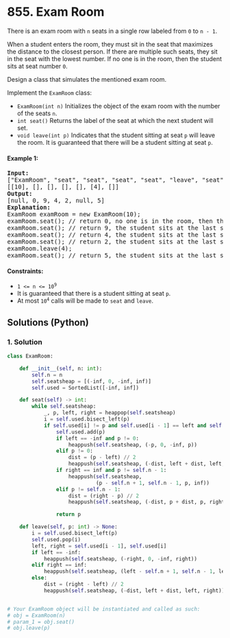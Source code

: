 # 855. Exam Room
There is an exam room with `n` seats in a single row labeled from `0` to `n - 1`.

When a student enters the room, they must sit in the seat that maximizes the distance to the closest person. If there are multiple such seats, they sit in the seat with the lowest number. If no one is in the room, then the student sits at seat number `0`.

Design a class that simulates the mentioned exam room.

Implement the `ExamRoom` class:
* `ExamRoom(int n)` Initializes the object of the exam room with the number of the seats `n`.
* `int seat()` Returns the label of the seat at which the next student will set.
* `void leave(int p)` Indicates that the student sitting at seat `p` will leave the room. It is guaranteed that there will be a student sitting at seat `p`.

#### Example 1:
<pre>
<strong>Input:</strong>
["ExamRoom", "seat", "seat", "seat", "seat", "leave", "seat"]
[[10], [], [], [], [], [4], []]
<strong>Output:</strong>
[null, 0, 9, 4, 2, null, 5]
<strong>Explanation:</strong>
ExamRoom examRoom = new ExamRoom(10);
examRoom.seat(); // return 0, no one is in the room, then the student sits at seat number 0.
examRoom.seat(); // return 9, the student sits at the last seat number 9.
examRoom.seat(); // return 4, the student sits at the last seat number 4.
examRoom.seat(); // return 2, the student sits at the last seat number 2.
examRoom.leave(4);
examRoom.seat(); // return 5, the student sits at the last seat number 5.
</pre>

#### Constraints:
* <code>1 <= n <= 10<sup>9</sup></code>
* It is guaranteed that there is a student sitting at seat `p`.
* At most <code>10<sup>4</sup></code> calls will be made to `seat` and `leave`.

## Solutions (Python)

### 1. Solution
```Python
class ExamRoom:

    def __init__(self, n: int):
        self.n = n
        self.seatsheap = [(-inf, 0, -inf, inf)]
        self.used = SortedList([-inf, inf])

    def seat(self) -> int:
        while self.seatsheap:
            _, p, left, right = heappop(self.seatsheap)
            i = self.used.bisect_left(p)
            if self.used[i] != p and self.used[i - 1] == left and self.used[i] == right:
                self.used.add(p)
                if left == -inf and p != 0:
                    heappush(self.seatsheap, (-p, 0, -inf, p))
                elif p != 0:
                    dist = (p - left) // 2
                    heappush(self.seatsheap, (-dist, left + dist, left, p))
                if right == inf and p != self.n - 1:
                    heappush(self.seatsheap,
                             (p - self.n + 1, self.n - 1, p, inf))
                elif p != self.n - 1:
                    dist = (right - p) // 2
                    heappush(self.seatsheap, (-dist, p + dist, p, right))

                return p

    def leave(self, p: int) -> None:
        i = self.used.bisect_left(p)
        self.used.pop(i)
        left, right = self.used[i - 1], self.used[i]
        if left == -inf:
            heappush(self.seatsheap, (-right, 0, -inf, right))
        elif right == inf:
            heappush(self.seatsheap, (left - self.n + 1, self.n - 1, left, inf))
        else:
            dist = (right - left) // 2
            heappush(self.seatsheap, (-dist, left + dist, left, right))


# Your ExamRoom object will be instantiated and called as such:
# obj = ExamRoom(n)
# param_1 = obj.seat()
# obj.leave(p)
```

